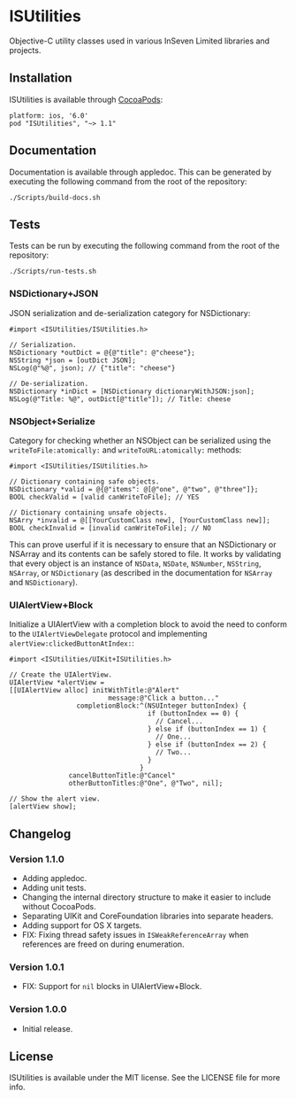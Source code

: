 ISUtilities
===========

Objective-C utility classes used in various InSeven Limited libraries and projects.

Installation
------------

ISUtilities is available through [CocoaPods](http://cocoapods.org/):

```
platform: ios, '6.0'
pod "ISUtilities", "~> 1.1"
```

Documentation
-------------

Documentation is available through appledoc. This can be generated by executing the following command from the root of the repository:

```
./Scripts/build-docs.sh
```

Tests
-----

Tests can be run by executing the following command from the root of the repository:

```
./Scripts/run-tests.sh
```

### NSDictionary+JSON

JSON serialization and de-serialization category for NSDictionary:

```objc
#import <ISUtilities/ISUtilities.h>

// Serialization.
NSDictionary *outDict = @{@"title": @"cheese"};
NSString *json = [outDict JSON];
NSLog(@"%@", json); // {"title": "cheese"}

// De-serialization.
NSDictionary *inDict = [NSDictionary dictionaryWithJSON:json];
NSLog(@"Title: %@", outDict[@"title"]); // Title: cheese
```


### NSObject+Serialize

Category for checking whether an NSObject can be serialized using the `writeToFile:atomically:` and `writeToURL:atomically:` methods:

```objc
#import <ISUtilities/ISUtilities.h>

// Dictionary containing safe objects.
NSDictionary *valid = @{@"items": @[@"one", @"two", @"three"]};
BOOL checkValid = [valid canWriteToFile]; // YES

// Dictionary containing unsafe objects.
NSArry *invalid = @[[YourCustomClass new], [YourCustomClass new]];
BOOL checkInvalid = [invalid canWriteToFile]; // NO
```

This can prove userful if it is necessary to ensure that an NSDictionary or NSArray and its contents can be safely stored to file. It works by validating that every object is an instance of `NSData`, `NSDate`, `NSNumber`, `NSString`, `NSArray`, or `NSDictionary` (as described in the documentation for `NSArray`  and `NSDictionary`).


### UIAlertView+Block

Initialize a UIAlertView with a completion block to avoid the need to conform to the `UIAlertViewDelegate` protocol and implementing `alertView:clickedButtonAtIndex:`:

```objc
#import <ISUtilities/UIKit+ISUtilities.h>

// Create the UIAlertView.
UIAlertView *alertView =
[[UIAlertView alloc] initWithTitle:@"Alert"
                         message:@"Click a button..."
                 completionBlock:^(NSUInteger buttonIndex) {
                                   if (buttonIndex == 0) {
                                     // Cancel...
                                   } else if (buttonIndex == 1) {
                                     // One...
                                   } else if (buttonIndex == 2) {
                                     // Two...
                                   }
                                 }
               cancelButtonTitle:@"Cancel"
               otherButtonTitles:@"One", @"Two", nil];

// Show the alert view.
[alertView show];
```

Changelog
---------

### Version 1.1.0

- Adding appledoc.
- Adding unit tests.
- Changing the internal directory structure to make it easier to include without CocoaPods.
- Separating UIKit and CoreFoundation libraries into separate headers.
- Adding support for OS X targets.
- FIX: Fixing thread safety issues in `ISWeakReferenceArray` when references are freed on during enumeration.

### Version 1.0.1

- FIX: Support for `nil` blocks in UIAlertView+Block.

### Version 1.0.0

- Initial release.

License
-------

ISUtilities is available under the MIT license. See the LICENSE file for more info.
